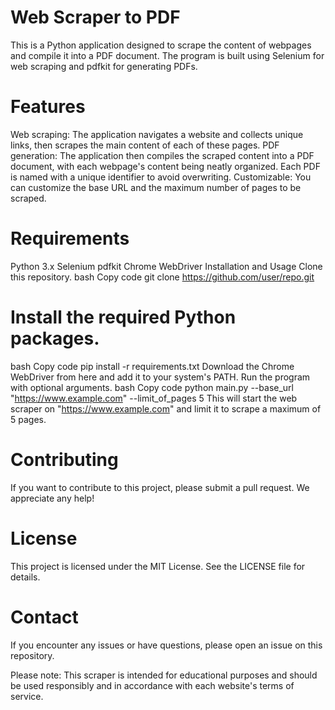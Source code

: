 # Web Scraper to PDF
This is a Python application designed to scrape the content of webpages and compile it into a PDF document. The program is built using Selenium for web scraping and pdfkit for generating PDFs.

# Features
Web scraping: The application navigates a website and collects unique links, then scrapes the main content of each of these pages.
PDF generation: The application then compiles the scraped content into a PDF document, with each webpage's content being neatly organized. Each PDF is named with a unique identifier to avoid overwriting.
Customizable: You can customize the base URL and the maximum number of pages to be scraped.

# Requirements
Python 3.x
Selenium
pdfkit
Chrome WebDriver
Installation and Usage
Clone this repository.
bash
Copy code
git clone https://github.com/user/repo.git

# Install the required Python packages.
bash
Copy code
pip install -r requirements.txt
Download the Chrome WebDriver from here and add it to your system's PATH.
Run the program with optional arguments.
bash
Copy code
python main.py --base_url "https://www.example.com" --limit_of_pages 5
This will start the web scraper on "https://www.example.com" and limit it to scrape a maximum of 5 pages.

# Contributing
If you want to contribute to this project, please submit a pull request. We appreciate any help!

# License
This project is licensed under the MIT License. See the LICENSE file for details.

# Contact
If you encounter any issues or have questions, please open an issue on this repository.

Please note: This scraper is intended for educational purposes and should be used responsibly and in accordance with each website's terms of service.